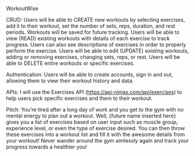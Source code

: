 WorkoutWise

CRUD: Users will be able to CREATE new workouts by selecting exercises, add it to their workout, set the number of sets, reps, duration, and rest periods. Workouts will be saved for future tracking. Users will be able to view (READ) existing workouts with details of each exercise to track progress. Users can also see descriptions of exercises in order to properly perform the exercise. Users will be able to edit (UPDATE) existing workouts, adding or removing exercises, changing sets, reps, or rest. Users will be able to DELETE entire workouts or specific exercises.

Authentication: Users will be able to create accounts, sign in and out, allowing them to view their workout history and data.

APIs: I will use the Exercises API (https://api-ninjas.com/api/exercises) to help users pick specific exercises and them to their workout.

Pitch: You’re tired after a long day of work and you get to the gym with no mental energy to plan out a workout. Well, {future name inserted here} gives you a list of exercises based on user input such as muscle group, experience level, or even the type of exercise desired. You can then throw these exercises into a workout list and fill it with the awesome details from your workout! Never wander around the gym aimlessly again and track your progress towards a healthier you!
